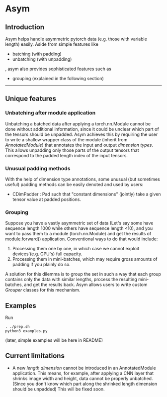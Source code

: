 # Asym

## Introduction 
Asym helps handle asymmetric pytorch data (e.g. those with variable length) easily. 
Aside from simple features like

* batching (with padding)
* unbatching (with unpadding)

, asym also provides sophisticated features such as  

* grouping (explained in the following section)



--------------------------------

## Unique features 
### Unbatching after module application  

Unbatching a batched data after applying a torch.nn.Module cannot be done without additional information, since it could be unclear which part of the tensors should be unpadded. Asym achieves this by requiring the user to write a shallow wrapper class of the module (inherit from *AnnotatedModule*) that annotates the input and output *dimension types*. This allows unpadding only those parts of the output tensors that correspond to the padded length index of the input tensors. 

### Unusual padding methods

With the help of dimension type annotations, some unusual (but sometimes useful) padding methods can be easily denoted and used by users: 
* CDimPadder : Pad such that "constant dimensions" (jointly) take a given tensor value at padded positions. 

### Grouping

Suppose you have a vastly asymmetric set of data (Let's say some have sequence length 1000 while others have sequence length <10), and you want to pass them to a module (torch.nn.Module) and get the results of module.forward() application. Conventional ways to do that would include:

1. Processing them one by one, in which case we cannot exploit devices'(e.g. GPU's) full capacity.
2. Processing them in mini-batches, which may require gross amounts of padding if you plainly do so.

A solution for this dilemma is to group the set in such a way that each group contains only the data with similar lengths, process the resulting mini-batches, and get the results back. 
Asym allows users to write custom *Grouper* classes for this mechanism.

## Examples
Run
```
. ./prep.sh
python3 examples.py
```
(later, simple examples will be here in README)

## Current limitations 

* A new *length dimension* cannot be introduced in an AnnotatedModule application. This means, for example, after applying a CNN layer that shrinks image width and height, data cannot be properly unbatched. (Since you don't know which part along the shrinked length dimension should be unpadded) This will be fixed soon. 